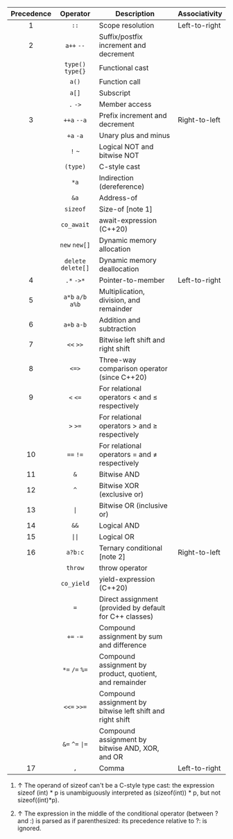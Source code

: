 |Precedence |Operator             |Description                                              |Associativity|
|:---------:|:-------------------:|---------------------------------------------------------|-------------|
|1          |`::`                 |Scope resolution                                         |Left-to-right|
|2          |`a++`   `--`         |Suffix/postfix increment and decrement                   |             |
|           |`type()`   `type{}`  |Functional cast                                          |             |
|           |`a()`                |Function call                                            |             |
|           |`a[]`                |Subscript                                                |             |
|           |`.`   `->`           |Member access                                            |             |
|3          |`++a`   `--a`        |Prefix increment and decrement                           |Right-to-left|
|           |`+a`   `-a`          |Unary plus and minus                                     |             |
|           |`!`   `~`            |Logical NOT and bitwise NOT                              |             |
|           |`(type)`             |C-style cast                                             |             |
|           |`*a`                 |Indirection (dereference)                                |             |
|           |`&a`                 |Address-of                                               |             |
|           |`sizeof`             |Size-of [note 1]                                         |             |
|           |`co_await`           |await-expression (C++20)                                 |             |
|           |`new`   `new[]`      |Dynamic memory allocation                                |             |
|           |`delete`   `delete[]`|Dynamic memory deallocation                              |             |
|4          |`.*`   `->*`         |Pointer-to-member                                        |Left-to-right|
|5          |`a*b`   `a/b`   `a%b`|Multiplication, division, and remainder                  |             |
|6          |`a+b`   `a-b`        |Addition and subtraction                                 |             |
|7          |`<<`   `>>`          |Bitwise left shift and right shift                       |             |
|8          |`<=>`                |Three-way comparison operator (since C++20)              |             |
|9          |`<`   `<=`           |For relational operators < and ≤ respectively            |             |
|           |`>`   `>=`           |For relational operators > and ≥ respectively            |             |
|10         |`==`   `!=`          |For relational operators = and ≠ respectively            |             |
|11         |`&`                  |Bitwise AND                                              |             |
|12         |`^`                  |Bitwise XOR (exclusive or)                               |             |
|13         |`\|`                 |Bitwise OR (inclusive or)                                |             |
|14         |`&&`                 |Logical AND                                              |             |
|15         |`\|\|`               |Logical OR                                               |             |
|16         |`a?b:c`              |Ternary conditional [note 2]                             |Right-to-left|
|           |`throw`              |throw operator                                           |             |
|           |`co_yield`           |yield-expression (C++20)                                 |             |
|           |`=`                  |Direct assignment (provided by default for C++ classes)  |             |
|           |`+=`   `-=`          |Compound assignment by sum and difference                |             |
|           |`*=`   `/=`   `%=`   |Compound assignment by product, quotient, and remainder  |             |
|           |`<<=`   `>>=`        |Compound assignment by bitwise left shift and right shift|             |
|           |`&=`   `^=`   `\|=`  |Compound assignment by bitwise AND, XOR, and OR          |             |
|17         |`,`                  |Comma                                                    |Left-to-right|

1. ↑ The operand of sizeof can't be a C-style type cast: the expression sizeof (int) * p is unambiguously interpreted as (sizeof(int)) * p, but not sizeof((int)*p).

2. ↑ The expression in the middle of the conditional operator (between ? and :) is parsed as if parenthesized: its precedence relative to ?: is ignored.
